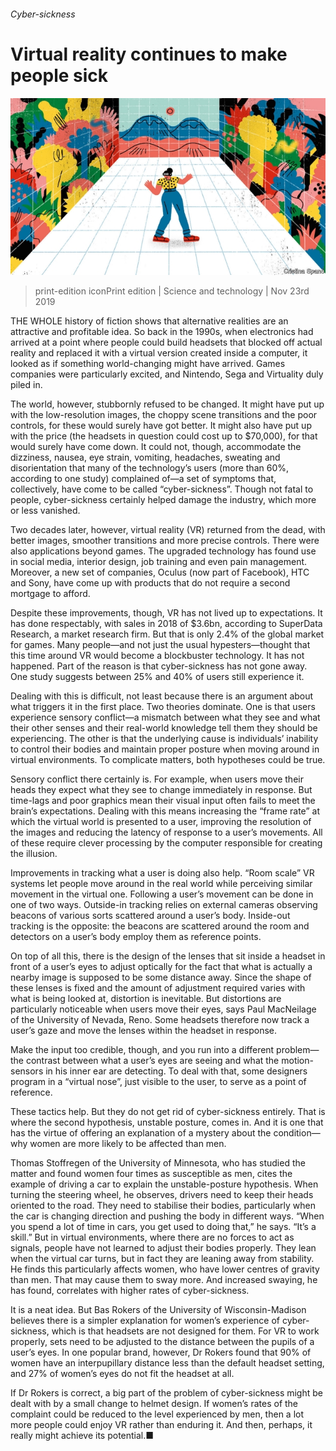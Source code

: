 ###### Cyber-sickness

# Virtual reality continues to make people sick 

![image](images/20191123_std001.jpg) 

> print-edition iconPrint edition | Science and technology | Nov 23rd 2019 

THE WHOLE history of fiction shows that alternative realities are an attractive and profitable idea. So back in the 1990s, when electronics had arrived at a point where people could build headsets that blocked off actual reality and replaced it with a virtual version created inside a computer, it looked as if something world-changing might have arrived. Games companies were particularly excited, and Nintendo, Sega and Virtuality duly piled in. 

The world, however, stubbornly refused to be changed. It might have put up with the low-resolution images, the choppy scene transitions and the poor controls, for these would surely have got better. It might also have put up with the price (the headsets in question could cost up to $70,000), for that would surely have come down. It could not, though, accommodate the dizziness, nausea, eye strain, vomiting, headaches, sweating and disorientation that many of the technology’s users (more than 60%, according to one study) complained of—a set of symptoms that, collectively, have come to be called “cyber-sickness”. Though not fatal to people, cyber-sickness certainly helped damage the industry, which more or less vanished. 

Two decades later, however, virtual reality (VR) returned from the dead, with better images, smoother transitions and more precise controls. There were also applications beyond games. The upgraded technology has found use in social media, interior design, job training and even pain management. Moreover, a new set of companies, Oculus (now part of Facebook), HTC and Sony, have come up with products that do not require a second mortgage to afford. 

Despite these improvements, though, VR has not lived up to expectations. It has done respectably, with sales in 2018 of $3.6bn, according to SuperData Research, a market research firm. But that is only 2.4% of the global market for games. Many people—and not just the usual hypesters—thought that this time around VR would become a blockbuster technology. It has not happened. Part of the reason is that cyber-sickness has not gone away. One study suggests between 25% and 40% of users still experience it. 

Dealing with this is difficult, not least because there is an argument about what triggers it in the first place. Two theories dominate. One is that users experience sensory conflict—a mismatch between what they see and what their other senses and their real-world knowledge tell them they should be experiencing. The other is that the underlying cause is individuals’ inability to control their bodies and maintain proper posture when moving around in virtual environments. To complicate matters, both hypotheses could be true. 

Sensory conflict there certainly is. For example, when users move their heads they expect what they see to change immediately in response. But time-lags and poor graphics mean their visual input often fails to meet the brain’s expectations. Dealing with this means increasing the “frame rate” at which the virtual world is presented to a user, improving the resolution of the images and reducing the latency of response to a user’s movements. All of these require clever processing by the computer responsible for creating the illusion. 

Improvements in tracking what a user is doing also help. “Room scale” VR systems let people move around in the real world while perceiving similar movement in the virtual one. Following a user’s movement can be done in one of two ways. Outside-in tracking relies on external cameras observing beacons of various sorts scattered around a user’s body. Inside-out tracking is the opposite: the beacons are scattered around the room and detectors on a user’s body employ them as reference points. 

On top of all this, there is the design of the lenses that sit inside a headset in front of a user’s eyes to adjust optically for the fact that what is actually a nearby image is supposed to be some distance away. Since the shape of these lenses is fixed and the amount of adjustment required varies with what is being looked at, distortion is inevitable. But distortions are particularly noticeable when users move their eyes, says Paul MacNeilage of the University of Nevada, Reno. Some headsets therefore now track a user’s gaze and move the lenses within the headset in response. 

Make the input too credible, though, and you run into a different problem—the contrast between what a user’s eyes are seeing and what the motion-sensors in his inner ear are detecting. To deal with that, some designers program in a “virtual nose”, just visible to the user, to serve as a point of reference. 

These tactics help. But they do not get rid of cyber-sickness entirely. That is where the second hypothesis, unstable posture, comes in. And it is one that has the virtue of offering an explanation of a mystery about the condition—why women are more likely to be affected than men. 

Thomas Stoffregen of the University of Minnesota, who has studied the matter and found women four times as susceptible as men, cites the example of driving a car to explain the unstable-posture hypothesis. When turning the steering wheel, he observes, drivers need to keep their heads oriented to the road. They need to stabilise their bodies, particularly when the car is changing direction and pushing the body in different ways. “When you spend a lot of time in cars, you get used to doing that,” he says. “It’s a skill.” But in virtual environments, where there are no forces to act as signals, people have not learned to adjust their bodies properly. They lean when the virtual car turns, but in fact they are leaning away from stability. He finds this particularly affects women, who have lower centres of gravity than men. That may cause them to sway more. And increased swaying, he has found, correlates with higher rates of cyber-sickness. 

It is a neat idea. But Bas Rokers of the University of Wisconsin-Madison believes there is a simpler explanation for women’s experience of cyber-sickness, which is that headsets are not designed for them. For VR to work properly, sets need to be adjusted to the distance between the pupils of a user’s eyes. In one popular brand, however, Dr Rokers found that 90% of women have an interpupillary distance less than the default headset setting, and 27% of women’s eyes do not fit the headset at all. 

If Dr Rokers is correct, a big part of the problem of cyber-sickness might be dealt with by a small change to helmet design. If women’s rates of the complaint could be reduced to the level experienced by men, then a lot more people could enjoy VR rather than enduring it. And then, perhaps, it really might achieve its potential.■ 

